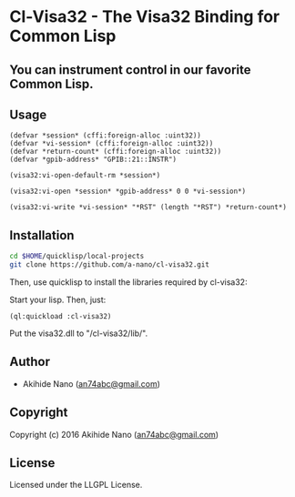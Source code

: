 # Cl-Visa32 - The Visa32 Binding for Common Lisp
##                  You can instrument control in our favorite Common Lisp.

## Usage

```common-lisp
(defvar *session* (cffi:foreign-alloc :uint32))
(defvar *vi-session* (cffi:foreign-alloc :uint32))
(defvar *return-count* (cffi:foreign-alloc :uint32))
(defvar *gpib-address* "GPIB::21::INSTR")

(visa32:vi-open-default-rm *session*)

(visa32:vi-open *session* *gpib-address* 0 0 *vi-session*)

(visa32:vi-write *vi-session* "*RST" (length "*RST") *return-count*)
```

## Installation

```bash
cd $HOME/quicklisp/local-projects
git clone https://github.com/a-nano/cl-visa32.git
```
Then, use quicklisp to install the libraries required by cl-visa32:

Start your lisp. Then, just:

```common-lisp
(ql:quickload :cl-visa32)
```
Put the visa32.dll to "/cl-visa32/lib/".

## Author

* Akihide Nano (an74abc@gmail.com)

## Copyright

Copyright (c) 2016 Akihide Nano (an74abc@gmail.com)

## License

Licensed under the LLGPL License.
